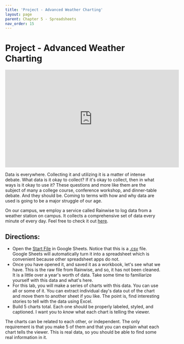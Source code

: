 ```yaml
--- 
title: 'Project - Advanced Weather Charting'
layout: page
parent: Chapter 5 - Spreadsheets
nav_order: 15
---
```


Project - Advanced Weather Charting
=====================================

<iframe width="560" height="315" src="https://www.youtube.com/embed/7-0GpZdvVCs" frameborder="0" allow="accelerometer; autoplay; clipboard-write; encrypted-media; gyroscope; picture-in-picture" allowfullscreen></iframe>

Data is everywhere. Collecting it and utilizing it is a matter of intense debate. What data is it okay to collect? If it's okay to collect, then in what ways is it okay to use it? These questions and more like them are the subject of many a college course, conference workshop, and dinner-table debate. And they should be. Coming to terms with how and why data are used is going to be a major struggle of our age.

On our campus, we employ a service called Rainwise to log data from a weather station on campus. It collects a comprehensive set of data every minute of every day. Feel free to check it out [here](https://rainwise.net/weather/LLTC56633).

## Directions:

* Open the [Start File](https://bit.ly/33qItsO) in Google Sheets. Notice that this is a [.csv](https://en.wikipedia.org/wiki/Comma-separated_values) file. Google Sheets will automatically turn it into a spreadsheet which is convenient because other spreadsheet apps do not.
* Once you have opened it, and saved it as a workbook, let's see what we have. This is the raw file from Rainwise, and so, it has not been cleaned. It is a little over a year's worth of data. Take some time to familiarize yourself with this data and what's here.
* For this lab, you will make a series of charts with this data. You can use all or some of it. You can extract individual day's data out of the chart and move them to another sheet if you like. The point is, find interesting stories to tell with the data using Excel.
* Build 5 charts total. Each one should be properly labeled, styled, and captioned. I want you to *know* what each chart is telling the viewer.

The charts can be related to each other, or independent. The only requirement is that you make 5 of them and that you can explain what each chart tells the viewer. This is real data, so you should be able to find some real information in it.
